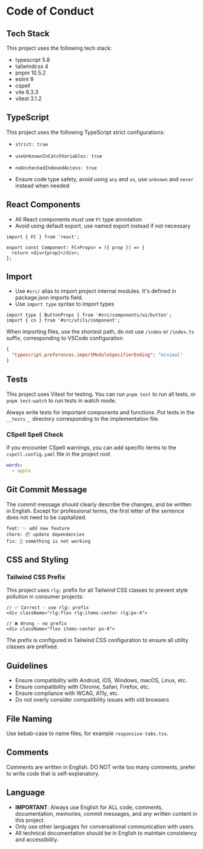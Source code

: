 # Code of Conduct

## Tech Stack

This project uses the following tech stack:

- typescript 5.8
- tailwindcss 4
- pnpm 10.5.2
- eslint 9
- cspell
- vite 6.3.3
- vitest 3.1.2

## TypeScript

This project uses the following TypeScript strict configurations:

- `strict: true`
- `useUnknownInCatchVariables: true`
- `noUncheckedIndexedAccess: true`

- Ensure code type safety, avoid using `any` and `as`, use `unknown` and `never` instead when needed

## React Components

- All React components must use `FC` type annotation
- Avoid using default export, use named export instead if not necessary

```tsx
import { FC } from 'react';

export const Component: FC<Props> = ({ prop }) => {
  return <div>{prop}</div>;
};
```

## Import

- Use `#src/` alias to import project internal modules. It's defined in package.json imports field.
- Use `import type` syntax to import types

```tsx
import type { ButtonProps } from '#src/components/ui/button';
import { cn } from '#src/utils/component';
```

When importing files, use the shortest path, do not use `/index` or `/index.ts` suffix, corresponding to VSCode configuration

```json
{
  "typescript.preferences.importModuleSpecifierEnding": "minimal"
}
```

## Tests

This project uses Vitest for testing. You can run `pnpm test` to run all tests, or `pnpm test:watch` to run tests in watch mode.

Always write tests for important components and functions. Put tests in the `__tests__` directory corresponding to the implementation file.

### CSpell Spell Check

If you encounter CSpell warnings, you can add specific terms to the `cspell.config.yaml` file in the project root

```yaml
words:
  - apple
```

## Git Commit Message

The commit message should clearly describe the changes, and be written in English. Except for professional terms, the first letter of the sentence does not need to be capitalized.

```plaintext
feat: ✨ add new feature
chore: 📦 update dependencies
fix: 🐛 something is not working
```

## CSS and Styling

### Tailwind CSS Prefix

This project uses `rlg:` prefix for all Tailwind CSS classes to prevent style pollution in consumer projects:

```tsx
// ✅ Correct - use rlg: prefix
<div className="rlg:flex rlg:items-center rlg:px-4">

// ❌ Wrong - no prefix
<div className="flex items-center px-4">
```

The prefix is configured in Tailwind CSS configuration to ensure all utility classes are prefixed.

## Guidelines

- Ensure compatibility with Android, iOS, Windows, macOS, Linux, etc.
- Ensure compatibility with Chrome, Safari, Firefox, etc.
- Ensure compliance with WCAG, A11y, etc.
- Do not overly consider compatibility issues with old browsers

## File Naming

Use kebab-case to name files, for example `responsive-tabs.tsx`.

## Comments

Comments are written in English. DO NOT write too many comments, prefer to write code that is self-explanatory.

## Language

- **IMPORTANT**: Always use English for ALL code, comments, documentation, memories, commit messages, and any written content in this project.
- Only use other languages for conversational communication with users.
- All technical documentation should be in English to maintain consistency and accessibility.
